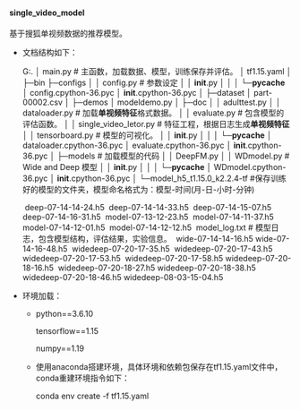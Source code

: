 #### single_video_model

基于搜狐单视频数据的推荐模型。

- 文档结构如下：

  G:.
  │  main.py			# 主函数，加载数据、模型，训练保存并评估。
  │  tf1.15.yaml
  │
  ├─bin
  ├─configs
  │  │  config.py		# 参数设定
  │  │  __init__.py
  │  │
  │  └─__pycache__
  │          config.cpython-36.pyc
  │          __init__.cpython-36.pyc
  │
  ├─dataset
  │      part-00002.csv
  │
  ├─demos
  │      modeldemo.py
  │
  ├─doc
  │  │  adulttest.py
  │  │  dataloader.py	# 加载**单视频特征**格式数据。
  │  │  evaluate.py		# 包含模型的评估函数。
  │  │  single_video_letor.py		# 特征工程，根据日志生成**单视频特征**
  │  │  tensorboard.py	# 模型的可视化。
  │  │  __init__.py
  │  │
  │  └─__pycache__
  │          dataloader.cpython-36.pyc
  │          evaluate.cpython-36.pyc
  │          __init__.cpython-36.pyc
  │
  ├─models		# 加载模型的代码
  │  │  DeepFM.py
  │  │  WDmodel.py	# Wide and Deep 模型
  │  │  __init__.py
  │  │
  │  └─__pycache__
  │          WDmodel.cpython-36.pyc
  │          __init__.cpython-36.pyc
  │
  └─model_h5_t1.15.0_k2.2.4-tf		#保存训练好的模型的文件夹，模型命名格式为：模型-时间(月-日-小时-分钟)

  ​        deep-07-14-14-24.h5
  ​        deep-07-14-14-33.h5
  ​        deep-07-14-15-07.h5
  ​        deep-07-14-16-31.h5
  ​        model-07-13-12-23.h5
  ​        model-07-14-11-37.h5
  ​        model-07-14-12-01.h5
  ​        model-07-14-12-12.h5
  ​        model_log.txt	# 模型日志，包含模型结构，评估结果，实验信息。
  ​        wide-07-14-14-16.h5
  ​        wide-07-14-16-48.h5
  ​        widedeep-07-20-17-35.h5
  ​        widedeep-07-20-17-43.h5
  ​        widedeep-07-20-17-53.h5
  ​        widedeep-07-20-17-58.h5
  ​        widedeep-07-20-18-16.h5
  ​        widedeep-07-20-18-27.h5
  ​        widedeep-07-20-18-38.h5
  ​        widedeep-07-20-18-46.h5
  ​        widedeep-08-03-15-04.h5

- 环境加载：

  - python==3.6.10

    tensorflow==1.15

    numpy==1.19

  - 使用anaconda搭建环境，具体环境和依赖包保存在tf1.15.yaml文件中，conda重建环境指令如下：

    conda env create -f tf1.15.yaml

